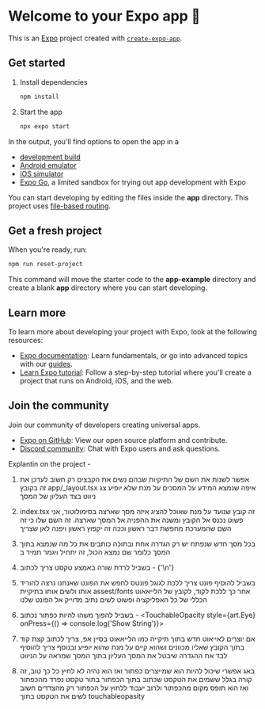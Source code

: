 # Welcome to your Expo app 👋

This is an [Expo](https://expo.dev) project created with [`create-expo-app`](https://www.npmjs.com/package/create-expo-app).

## Get started

1. Install dependencies

   ```bash
   npm install
   ```

2. Start the app

   ```bash
   npx expo start
   ```

In the output, you'll find options to open the app in a

- [development build](https://docs.expo.dev/develop/development-builds/introduction/)
- [Android emulator](https://docs.expo.dev/workflow/android-studio-emulator/)
- [iOS simulator](https://docs.expo.dev/workflow/ios-simulator/)
- [Expo Go](https://expo.dev/go), a limited sandbox for trying out app development with Expo

You can start developing by editing the files inside the **app** directory. This project uses [file-based routing](https://docs.expo.dev/router/introduction).

## Get a fresh project

When you're ready, run:

```bash
npm run reset-project
```

This command will move the starter code to the **app-example** directory and create a blank **app** directory where you can start developing.

## Learn more

To learn more about developing your project with Expo, look at the following resources:

- [Expo documentation](https://docs.expo.dev/): Learn fundamentals, or go into advanced topics with our [guides](https://docs.expo.dev/guides).
- [Learn Expo tutorial](https://docs.expo.dev/tutorial/introduction/): Follow a step-by-step tutorial where you'll create a project that runs on Android, iOS, and the web.

## Join the community

Join our community of developers creating universal apps.

- [Expo on GitHub](https://github.com/expo/expo): View our open source platform and contribute.
- [Discord community](https://chat.expo.dev): Chat with Expo users and ask questions.



Explantin on the project - 

1. אפשר לשנות את השם של התיקיות שבהם נשים את הקבצים רק חשוב לעדכן את זה בקובץ 
app/_layout.tsx
איפה שנמצא המידע על המסכים על מנת שלא יופיע צג ניווט בצד העליון של המסך

2. index.tsx 
זה קובץ שנועד על מנת שאוכל להציג איזה מסך שארצה בסימולוטור, אני פשוט נכנס אל הקובץ ומשנה את ההפניה אל המסך שארצה. זה השם שלו כי זה השם שהמערכת מחפשת דבר ראשון וככה זה יקפוץ ראשון ויפנה לאן שצריך

3. בכל מסך חדש שנפתח יש רק הגדרה אחת ובתוכה כותבים את כל מה שנמצא בתוך המסך כלומר שם נמצא הכול, זה יתחיל ויגמר תמיד ב
<view>

4. בשביל לרדת שורה באמצע טקסט צריך לכתוב - {'\n'} 

5.  בשביל להוסיף פונט צריך ללכת לגוגל פונטס לחפש את הפונט שאנחנו נרצה להוריד אותו ולשים אותו בתיקיית 
assest/fonts
אחר כך ללכת לקוד, לקובץ של הלייאאוט הכללי של כל האפליקציה ופשוט לשים נתיב מדוייק אל הפונט שלנו

6. בשביל להפוך משהו להיות כפתור נכתוב - 
<TouchableOpacity style={art.Eye} onPress={() => console.log('Show String')}></TouchableOpacity>

7. אם יוצרים לאייאוט חדש בתוך תיקייה כמו הלייאאוט בסיין אפ, צריך לכתוב קצת קוד בתוך הקובץ שאליו מכוונים ושהוא קיים על מנת שהוא יופיע ובנוסף צריך להוסיף לבד את ההגדרה שיבטל את המסך העליון בתוך המסך שמראה על הניווט

8. באג אפשרי שיכול להיות הוא שמייצרים כפתור ואז הוא נהיה לא לחיץ כל כך טוב, זה קורה בגלל ששמים את הטקסט שכתוב בתוך הכפתור בתור טקסט נפרד מהכפתור ואז הוא תופס מקום מהכפתור ולרוב יעבוד ללחוץ על הכפתור רק מהצדדים חשוב לשים את הטקסט בתוך touchableopasity